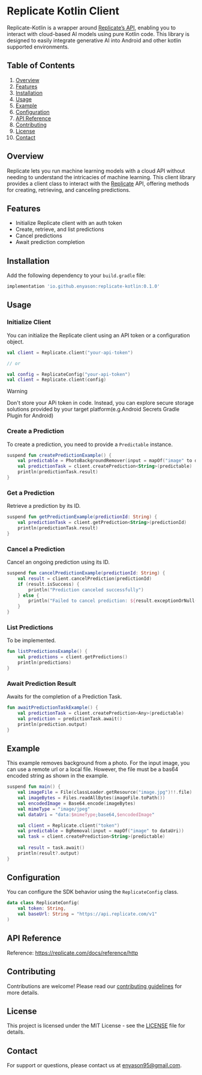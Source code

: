 # Replicate Kotlin Client

Replicate-Kotlin is a wrapper around [Replicate’s API](https://replicate.com/), enabling you to interact with cloud-based AI models using pure Kotlin code. This library is designed to easily integrate generative AI into Android and other kotlin supported environments.

## Table of Contents

1. [Overview](#overview)
2. [Features](#features)
3. [Installation](#installation)
4. [Usage](#usage)
5. [Example](#example)
5. [Configuration](#configuration)
6. [API Reference](#api-reference)
7. [Contributing](#contributing)
8. [License](#license)
9. [Contact](#contact)

## Overview

Replicate lets you run machine learning models with a cloud API without needing to understand the intricacies of machine learning. This client library provides a client class to interact with the [Replicate](https://replicate.com) API, offering methods for creating, retrieving, and canceling predictions.

## Features

- Initialize Replicate client with an auth token
- Create, retrieve, and list predictions
- Cancel predictions
- Await prediction completion

## Installation

Add the following dependency to your `build.gradle` file:

```groovy
implementation 'io.github.enyason:replicate-kotlin:0.1.0'
```

## Usage

### Initialize Client

You can initialize the Replicate client using an API token or a configuration object.

```kotlin
val client = Replicate.client("your-api-token")

// or

val config = ReplicateConfig("your-api-token")
val client = Replicate.client(config)
```

> [!WARNING]
> Don't store your APi token in code.
> Instead, you can explore secure storage solutions provided by your target platform(e.g.Android Secrets Gradle Plugin for Android)

### Create a Prediction

To create a prediction, you need to provide a `Predictable` instance.

```kotlin
suspend fun createPredictionExample() {
    val predictable = PhotoBackgroundRemover(input = mapOf("image" to dataUri))
    val predictionTask = client.createPrediction<String>(predictable)
    println(predictionTask.result)
}
```

### Get a Prediction

Retrieve a prediction by its ID.

```kotlin
suspend fun getPredictionExample(predictionId: String) {
    val predictionTask = client.getPrediction<String>(predictionId)
    println(predictionTask.result)
}
```

### Cancel a Prediction

Cancel an ongoing prediction using its ID.

```kotlin
suspend fun cancelPredictionExample(predictionId: String) {
    val result = client.cancelPrediction(predictionId)
    if (result.isSuccess) {
        println("Prediction canceled successfully")
    } else {
        println("Failed to cancel prediction: ${result.exceptionOrNull()}")
    }
}
```

### List Predictions

To be implemented.

```kotlin
fun listPredictionsExample() {
    val predictions = client.getPredictions()
    println(predictions)
}
```


### Await Prediction Result

Awaits for the completion of a Prediction Task.

```kotlin
fun awaitPredictionTaskExample() {
    val predictionTask = client.createPrediction<Any>(predictable)
    val prediction = predictionTask.await()
    println(prediction.output)
}
```

## Example
This example removes background from a photo. For the input image, you can use a remote url or a local file. However, 
the file must be a bas64 encoded string as shown in the example.
```kotlin
suspend fun main() {
    val imageFile = File(classLoader.getResource("image.jpg")!!.file)
    val imageBytes = Files.readAllBytes(imageFile.toPath())
    val encodedImage = Base64.encode(imageBytes)
    val mimeType = "image/jpeg"
    val dataUri = "data:$mimeType;base64,$encodedImage"

    val client = Replicate.client("token")
    val predictable = BgRemoval(input = mapOf("image" to dataUri))
    val task = client.createPrediction<String>(predictable)
    
    val result = task.await()
    println(result?.output)
}
```


## Configuration

You can configure the SDK behavior using the `ReplicateConfig` class.

```kotlin
data class ReplicateConfig(
    val token: String,
    val baseUrl: String = "https://api.replicate.com/v1"
)
```

## API Reference
Reference: https://replicate.com/docs/reference/http


## Contributing

Contributions are welcome! Please read our [contributing guidelines](CONTRIBUTING) for more details.

## License

This project is licensed under the MIT License - see the [LICENSE](LICENSE) file for details.

## Contact

For support or questions, please contact us at [enyason95@gmail.com](mailto:enyason95@gmail.com).